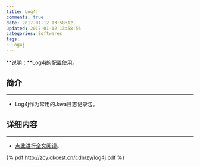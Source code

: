 ```yaml
---
title: Log4j
comments: true
date: 2017-01-12 13:58:12
updated: 2017-01-12 13:58:56
categories: Softwares
tags:
- Log4j
---
```


**说明：**Log4j的配置使用。
<!-- more -->



## 简介
---
* Log4j作为常用的Java日志记录包。


## 详细内容
---
* [点此进行全文阅读](http://zcy.ckcest.cn/cdn/zy/log4j.pdf)。

{% pdf http://zcy.ckcest.cn/cdn/zy/log4j.pdf  %}

